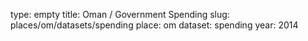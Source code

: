 type: empty
title: Oman / Government Spending
slug: places/om/datasets/spending
place: om
dataset: spending
year: 2014
